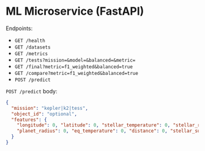 # ML Microservice (FastAPI)

Endpoints:
- `GET /health`
- `GET /datasets`
- `GET /metrics`
- `GET /tests?mission=&model=&balanced=&metric=`
- `GET /final?metric=f1_weighted&balanced=true`
- `GET /compare?metric=f1_weighted&balanced=true`
- `POST /predict`

`POST /predict` body:

```json
{
  "mission": "kepler|k2|tess",
  "object_id": "optional",
  "features": {
    "longitude": 0, "latitude": 0, "stellar_temperature": 0, "stellar_radius": 0,
    "planet_radius": 0, "eq_temperature": 0, "distance": 0, "stellar_sur_gravity": 0
  }
}
```
